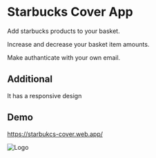 
# Starbucks Cover App

Add starbucks products to your basket.

Increase and decrease your basket item amounts.

Make authanticate with your own email. 

## Additional
It has a responsive design


## Demo

https://starbukcs-cover.web.app/

  
![Logo](https://stories.starbucks.com/_next/image/?url=https%3A%2F%2Fstories.starbucks.com%2Fuploads%2F2019%2F01%2FStarbucks_Logo_Hi-res-768x615.jpg&w=828&q=75)

    